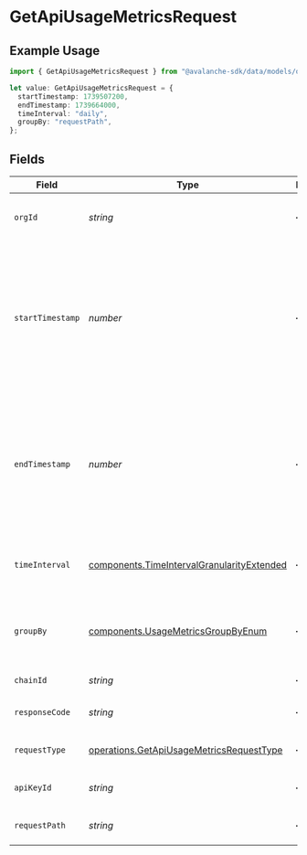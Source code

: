 # GetApiUsageMetricsRequest

## Example Usage

```typescript
import { GetApiUsageMetricsRequest } from "@avalanche-sdk/data/models/operations";

let value: GetApiUsageMetricsRequest = {
  startTimestamp: 1739507200,
  endTimestamp: 1739664000,
  timeInterval: "daily",
  groupBy: "requestPath",
};
```

## Fields

| Field                                                                                                                   | Type                                                                                                                    | Required                                                                                                                | Description                                                                                                             | Example                                                                                                                 |
| ----------------------------------------------------------------------------------------------------------------------- | ----------------------------------------------------------------------------------------------------------------------- | ----------------------------------------------------------------------------------------------------------------------- | ----------------------------------------------------------------------------------------------------------------------- | ----------------------------------------------------------------------------------------------------------------------- |
| `orgId`                                                                                                                 | *string*                                                                                                                | :heavy_minus_sign:                                                                                                      | Organization ID to fetch usage metrics for                                                                              |                                                                                                                         |
| `startTimestamp`                                                                                                        | *number*                                                                                                                | :heavy_minus_sign:                                                                                                      | The start time of the range as a UNIX timestamp. The requested start time  will be rounded down to 0:00 UTC of the day. | 1739507200                                                                                                              |
| `endTimestamp`                                                                                                          | *number*                                                                                                                | :heavy_minus_sign:                                                                                                      | The end time of the range as a UNIX timestamp. The requested end time will be rounded down to 0:00 UTC of the day.      | 1739664000                                                                                                              |
| `timeInterval`                                                                                                          | [components.TimeIntervalGranularityExtended](../../models/components/timeintervalgranularityextended.md)                | :heavy_minus_sign:                                                                                                      | Time interval granularity for data aggregation                                                                          | daily                                                                                                                   |
| `groupBy`                                                                                                               | [components.UsageMetricsGroupByEnum](../../models/components/usagemetricsgroupbyenum.md)                                | :heavy_minus_sign:                                                                                                      | Query param for the criterion used for grouping metrics                                                                 | requestPath                                                                                                             |
| `chainId`                                                                                                               | *string*                                                                                                                | :heavy_minus_sign:                                                                                                      | Filter data by chain ID.                                                                                                |                                                                                                                         |
| `responseCode`                                                                                                          | *string*                                                                                                                | :heavy_minus_sign:                                                                                                      | Filter data by response status code.                                                                                    |                                                                                                                         |
| `requestType`                                                                                                           | [operations.GetApiUsageMetricsRequestType](../../models/operations/getapiusagemetricsrequesttype.md)                    | :heavy_minus_sign:                                                                                                      | Filter data by request type.                                                                                            |                                                                                                                         |
| `apiKeyId`                                                                                                              | *string*                                                                                                                | :heavy_minus_sign:                                                                                                      | Filter data by API key ID.                                                                                              |                                                                                                                         |
| `requestPath`                                                                                                           | *string*                                                                                                                | :heavy_minus_sign:                                                                                                      | Filter data by request path.                                                                                            |                                                                                                                         |